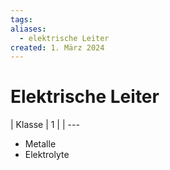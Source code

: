 ```yaml
---
tags: 
aliases:
  - elektrische Leiter
created: 1. März 2024
---
```


# Elektrische Leiter

| Klasse | 1 |
| ---

- Metalle
- Elektrolyte
